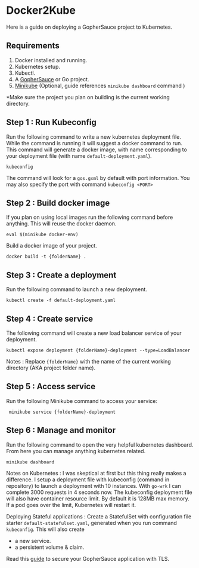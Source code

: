 # Docker2Kube

Here is a guide on deploying a GopherSauce project to Kubernetes.


## Requirements
1. Docker installed and running.
2. Kubernetes setup.
3. Kubectl.
4. A [GopherSauce](http://gophersauce.com) or Go project.
5.  [Minikube](https://kubernetes.io/docs/tutorials/stateless-application/hello-minikube/) (Optional, guide references `minikube dashboard` command )

*Make sure the project you plan on building is the current working directory. 

## Step 1 : Run Kubeconfig
Run the following command to write a new kubernetes deployment file. While the command is running it will suggest a docker command to run. This command will generate a docker image, with name corresponding to your deployment file (with name `default-deployment.yaml`).

	kubeconfig	

The command will look for a `gos.gxml` by default with port information. You may also specify the port with command `kubeconfig <PORT>`

## Step 2 : Build docker image
If you plan on using local images run the following command before anything. This will reuse the docker daemon.

	eval $(minikube docker-env)

Build a docker image of your project.

	docker build -t {folderName} .
	
## Step 3 :  Create a deployment
Run the following command to launch a new deployment.

	kubectl create -f default-deployment.yaml

## Step 4 : Create service
The following command will create a new load balancer service of your deployment.

	kubectl expose deployment {folderName}-deployment --type=LoadBalancer

Notes : Replace `{folderName}` with the name of the current working directory (AKA project folder name).

## Step 5 : Access service
Run the following Minikube command to access your service:

	 minikube service {folderName}-deployment

## Step 6 : Manage and monitor
Run the following command to open the very helpful kubernetes dashboard. From here you can manage anything kubernetes related. 

	minikube dashboard
	


Notes on Kubernetes : I was skeptical at first but this thing really makes a difference. I setup a deployment file with kubeconfig (command in repository) to launch a deployment with 10 instances. With `go-wrk` I can complete 3000 requests in 4 seconds now. The kubeconfig deployment file will also have container resource limit. By default it is 128MB max memory. If a pod goes over the limit, Kubernetes will restart it.

Deploying Stateful applications : Create a StatefulSet with configuration file starter `default-statefulset.yaml`,  generated when you run command `kubeconfig`. This will also create 
- a new service.
- a persistent volume & claim.

Read this [guide](https://github.com/cheikhshift/docker2kube/blob/master/TLS.md) to secure your GopherSauce application with TLS. 



